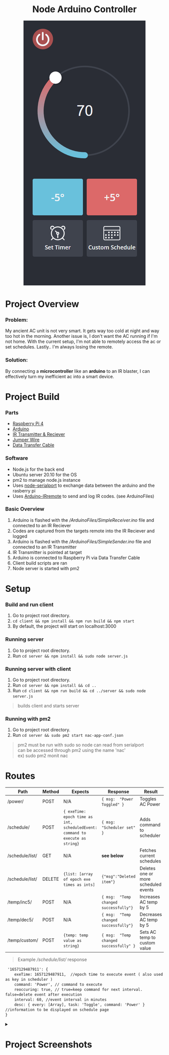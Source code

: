 <h1 align="center">
    Node Arduino Controller
</h1>
<div align="center">
    <img src="https://raw.githubusercontent.com/taihelsel/NodeArduinoController/main/previewImgs/ac-control-1.PNG"/>
</div>

#  Project Overview
### Problem:
My ancient AC unit is not very smart. It gets way too cold at night and way too hot in the morning. Another issue is, I don't want the AC running if I'm not home. With the current setup, I'm not able to remotely access the ac or set schedules. Lastly.. I'm always losing the remote.
### Solution:
By connecting a **microcontroller** like an **arduino** to an IR blaster, I can effectively turn my inefficient ac into a smart device.

# Project Build

### Parts
- [Raspberry Pi 4](https://thepihut.com/products/raspberry-pi-4-model-b?variant=31994565689406)
- [Arduino](https://www.amazon.com/Arduino-A000066-ARDUINO-UNO-R3/dp/B008GRTSV6/ref=sr_1_1?crid=3PJON1IHBWXBF&keywords=arduino+r3&qid=1657128372&s=industrial&sprefix=arduino+r3%2Cindustrial%2C123&sr=1-1)
- [IR Transmitter & Reciever](https://www.amazon.com/dp/B08X2MFS6S)
- [Jumper Wire](https://www.amazon.com/dp/B07GD1XFWV)
- [Data Transfer Cable](https://www.amazon.com/Data-Sync-Cable-Arduino-Microcontroller/dp/B01N9IP8LF)

### Software
- Node.js for the back end
- Ubuntu server 20.10 for the OS
- pm2 to manage node.js instance
- Uses [node-serialport](https://github.com/serialport/node-serialport) to exchange data between the arduino and the rasberry pi
- Uses [Arduino-IRremote](https://github.com/Arduino-IRremote/Arduino-IRremote) to send and log IR codes. (see ArduinoFiles)

### Basic Overview
1. Arduino is flashed with the */ArduinoFiles/SimpleReceiver.ino* file and connected to an IR Reciever
2. Codes are captured from the targets remote into the IR Reciever and logged
3. Arduino is flashed with the */ArduinoFiles/SimpleSender.ino* file and connected to an IR Transmitter 
4. IR Transmitter is pointed at target
5. Arduino is connected to Raspberry Pi via Data Transfer Cable
6. Client build scripts are ran
7. Node server is started with pm2

#  Setup

###  Build and run client
 1. Go to project root directory.
 2. `cd client && npm install && npm run build && npm start`
 3. By default, the project will start on localhost:3000

### Running server

 1. Go to project root directory.
 2. Run `cd server && npm install && sudo node server.js`  

### Running server with client

 1. Go to project root directory.
 2. Run `cd server && npm install && cd ..` 
 3. Run `cd client && npm run build && cd ../server && sudo node server.js` 
 > builds client and starts server

### Running with pm2
 1. Go to project root directory.
 2. Run `cd server && sudo pm2 start nac-app-conf.json` 
 > pm2 must be run with sudo so node can read from serialport  
   can be accessed through pm2 using the name 'nac'   
   ex) sudo pm2 monit nac  


# Routes
| Path|Method|Expects | Response| Result
| --- | --- | --- |---|---|
| /power/| POST | N/A |`{ msg:  "Power Toggled" }`| Toggles AC Power
| /schedule/| POST | `{ exeTime: epoch time as int,  scheduledEvent: command to execute as string}`| `{ msg:  "Scheduler set" }`| Adds command to scheduler
| /schedule/list/| GET| N/A | **see below** | Fetches current schedules
| /schedule/list/| DELETE | `{list: [array of epoch exe times as ints]` | `{"msg":"Deleted item"}`| Deletes one or more scheduled events
| /temp/inc5/| POST | N/A | `{ msg:  "Temp changed successfully"}`|  Increases AC temp by 5
| /temp/dec5/| POST | N/A | `{ msg:  "Temp changed successfully"}`|  Decreases AC temp by 5
| /temp/custom/| POST | `{temp: temp value as string} `| `{ msg:  "Temp changed successfully" }`|  Sets AC temp to custom value

> Example */schedule/list/* response
```
 '1657129487911': {                                                                      
	exeTime: 1657129487911,  //epoch time to execute event ( also used as key in scheduler )        
	command: 'Power', // command to execute
    reoccuring: true, // true=keep command for next interval. false=delete event after execution                                               
    interval: 60, //event interval in minutes                                                                             
    desc: { every: [Array], task: 'Toggle', command: 'Power' } //information to be displayed on schedule page                          
} 
```

<details>
<summary> <h1>Project Screenshots</h1></summary>

### Set custom temps & Control unit power
![page1](https://raw.githubusercontent.com/taihelsel/NodeArduinoController/main/previewImgs/ac-control-4.PNG)
### Create custom schedules
![page2](https://raw.githubusercontent.com/taihelsel/NodeArduinoController/main/previewImgs/ac-control-2.PNG)
### Delete created schedules
![page3](https://raw.githubusercontent.com/taihelsel/NodeArduinoController/main/previewImgs/ac-control-3.PNG)
    
</details>